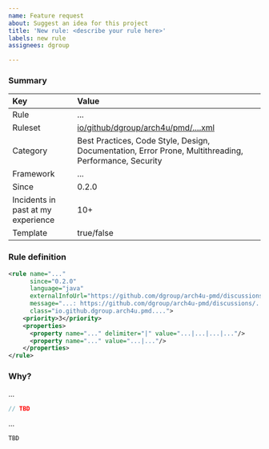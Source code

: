 ```yaml
---
name: Feature request
about: Suggest an idea for this project
title: 'New rule: <describe your rule here>'
labels: new rule
assignees: dgroup

---
```


### Summary

| Key                                | Value                                                                                                                                          |
|:-----------------------------------|:-----------------------------------------------------------------------------------------------------------------------------------------------|
| Rule                               | ...                                                                                                                                            |
| Ruleset                            | [io/github/dgroup/arch4u/pmd/....xml](https://github.com/dgroup/arch4u-pmd/blob/master/src/main/resources/io/github/dgroup/arch4u/pmd/....xml) |
| Category                           | Best Practices, Code Style, Design, Documentation, Error Prone, Multithreading, Performance, Security                                          |
| Framework                          | ...                                                                                                                                            |
| Since                              | 0.2.0                                                                                                                                          |
| Incidents in past at my experience | 10+                                                                                                                                            |
| Template                           | true/false                                                                                                                                     |

### Rule definition

```xml
<rule name="..."
      since="0.2.0"
      language="java"
      externalInfoUrl="https://github.com/dgroup/arch4u-pmd/discussions/..."
      message="...: https://github.com/dgroup/arch4u-pmd/discussions/..."
      class="io.github.dgroup.arch4u.pmd....">
    <priority>3</priority>
    <properties>
      <property name="..." delimiter="|" value="...|...|...|..."/>
      <property name="..." value="...|..."/>
    </properties>
</rule>
```

### Why?

...

```java
// TBD
```

...

```java
TBD
```
